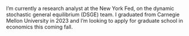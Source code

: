 I’m currently a research analyst at the New York Fed, on the dynamic stochastic general equilibrium (DSGE) team. I graduated from Carnegie Mellon University in 2023 and I’m looking to apply for graduate school in economics this coming fall.

